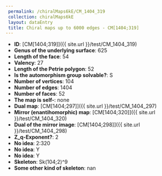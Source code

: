 ```yaml
--- 
 permalink: /chiralMaps6kE/CM_1404_319 
 collection: chiralMaps6kE
 layout: dataEntry
 title: Chiral maps up to 6000 edges - CM[1404;319]
---
```


- **ID**: [CM[1404;319]]({{ site.url }}/test/CM_1404_319)
- **Genus of the underlying surface**: 625
- **Length of the face**: 54
- **Valency**: 27
- **Length of the Petrie polygon**: 52
- **Is the automorphism group solvable?**: S
- **Number of vertices**: 104
- **Number of edges**: 1404
- **Number of faces**: 52
- **The map is self-**: none
- **Dual map**: [CM[1404;297]]({{ site.url }}/test/CM_1404_297)
- **Mirror (enantihomorphic) map**: [CM[1404;320]]({{ site.url }}/test/CM_1404_320)
- **Dual of the mirror image**: [CM[1404;298]]({{ site.url }}/test/CM_1404_298)
- **Z_q-Exponent?**: 2
- **No idea**:  2:320
- **No idea**: Y
- **No idea**: Y
- **Skeleton**: Sk(104;2)^9
- **Some other kind of skeleton**: nan
